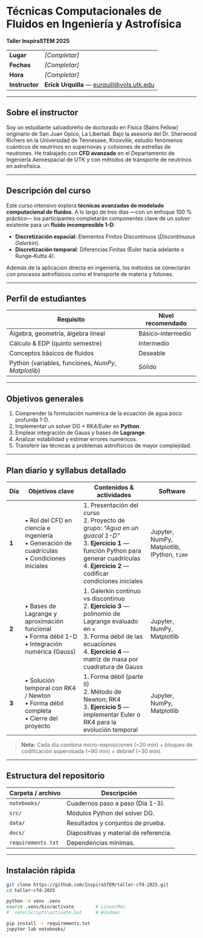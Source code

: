 <!-- README.md -->
# Técnicas Computacionales de Fluidos en Ingeniería y Astrofísica  
**Taller InspiraSTEM 2025**

| | |
|---|---|
| **Lugar** | *[Completar]* |
| **Fechas** | *[Completar]* |
| **Hora** | *[Completar]* |
| **Instructor** | **Erick Urquilla** — eurquill@vols.utk.edu |

---

## Sobre el instructor  
Soy un estudiante salvadoreño de doctorado en Física (Bains Fellow) originario de San Juan Opico, La Libertad. Bajo la asesoría del Dr. Sherwood Richers en la Universidad de Tennessee, Knoxville, estudio fenómenos cuánticos de neutrinos en supernovas y colisiones de estrellas de neutrones. He trabajado con **CFD avanzado** en el Departamento de Ingeniería Aeroespacial de UTK y con métodos de transporte de neutrinos en astrofísica.

---

## Descripción del curso  
Este curso intensivo explora **técnicas avanzadas de modelado computacional de fluidos**. A lo largo de tres días —con un enfoque 100 % práctico— los participantes completarán componentes clave de un *solver* existente para un **fluido incompresible 1-D**:

* **Discretización espacial**: Elementos Finitos Discontinuos (*Discontinuous Galerkin*).  
* **Discretización temporal**: Diferencias Finitas (Euler hacia adelante o Runge–Kutta 4).  

Además de la aplicación directa en ingeniería, los métodos se conectarán con procesos astrofísicos como el transporte de materia y fotones.

---

## Perfil de estudiantes  
| Requisito | Nivel recomendado |
|-----------|-------------------|
| Álgebra, geometría, álgebra lineal | Básico–intermedio |
| Cálculo & EDP (quinto semestre) | Intermedio |
| Conceptos básicos de fluidos | Deseable |
| Python (variables, funciones, *NumPy*, *Matplotlib*) | Sólido |

---

## Objetivos generales  
1. Comprender la formulación numérica de la ecuación de agua poco profunda 1-D.  
2. Implementar un solver DG + RK4/Euler en **Python**.  
3. Emplear integración de Gauss y bases de **Lagrange**.  
4. Analizar estabilidad y estimar errores numéricos.  
5. Transferir las técnicas a problemas astrofísicos de mayor complejidad.

---

## Plan diario y syllabus detallado  

| Día | Objetivos clave | Contenidos & actividades | Software |
|-----|-----------------|--------------------------|----------|
| **1** | • Rol del CFD en ciencia e ingeniería<br>• Generación de cuadrículas<br>• Condiciones iniciales | 1. Presentación del curso <br>2. Proyecto de grupo: *“Agua en un guacal 1-D”*<br>3. **Ejercicio 1** — función Python para generar cuadrículas<br>4. **Ejercicio 2** — codificar condiciones iniciales | Jupyter, NumPy, Matplotlib, IPython, `time` |
| **2** | • Bases de Lagrange y aproximación funcional<br>• Forma débil 1-D<br>• Integración numérica (Gauss) | 1. Galerkin continuo vs discontinuo<br>2. **Ejercicio 3** — polinomio de Lagrange evaluado en `x`<br>3. Forma débil de las ecuaciones<br>4. **Ejercicio 4** — matriz de masa por cuadratura de Gauss | Jupyter, NumPy, Matplotlib |
| **3** | • Solución temporal con RK4 / Newton<br>• Forma débil completa<br>• Cierre del proyecto | 1. Forma débil (parte II)<br>2. Método de Newton; RK4<br>3. **Ejercicio 5** — implementar Euler o RK4 para la evolución temporal | Jupyter, NumPy, Matplotlib |

> **Nota:** Cada día combina micro-exposiciones (~20 min) + bloques de codificación supervisada (~90 min) + debrief (~30 min).

---

## Estructura del repositorio  

| Carpeta / archivo | Descripción |
|-------------------|-------------|
| `notebooks/` | Cuadernos paso a paso (Día 1-3). |
| `src/` | Módulos Python del solver DG. |
| `data/` | Resultados y conjuntos de prueba. |
| `docs/` | Diapositivas y material de referencia. |
| `requirements.txt` | Dependencias mínimas. |

---

## Instalación rápida

```bash
git clone https://github.com/InspiraSTEM/taller-cfd-2025.git
cd taller-cfd-2025

python -m venv .venv
source .venv/bin/activate        # Linux/Mac
# .venv\Scripts\activate.bat     # Windows

pip install -r requirements.txt
jupyter lab notebooks/
